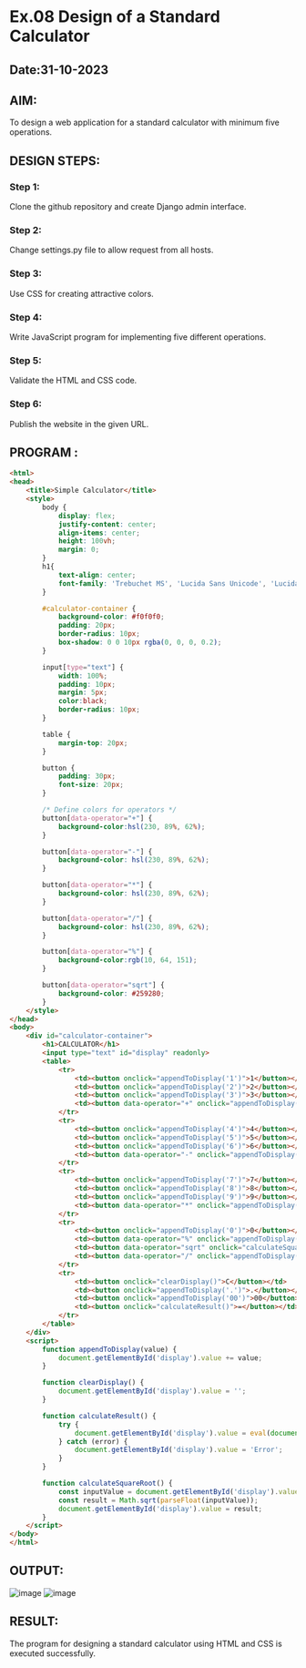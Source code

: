 # Ex.08 Design of a Standard Calculator
## Date:31-10-2023

## AIM:
To design a web application for a standard calculator with minimum five operations.

## DESIGN STEPS:

### Step 1:
Clone the github repository and create Django admin interface.

### Step 2:
Change settings.py file to allow request from all hosts.

### Step 3:
Use CSS for creating attractive colors.

### Step 4:
Write JavaScript program for implementing five different operations.

### Step 5:
Validate the HTML and CSS code.

### Step 6:
Publish the website in the given URL.

## PROGRAM :
```html
<html>
<head>
    <title>Simple Calculator</title>
    <style>
        body {
            display: flex;
            justify-content: center;
            align-items: center;
            height: 100vh;
            margin: 0;
        }
        h1{
            text-align: center;
            font-family: 'Trebuchet MS', 'Lucida Sans Unicode', 'Lucida Grande', 'Lucida Sans', Arial, sans-serif;
        }

        #calculator-container {
            background-color: #f0f0f0;
            padding: 20px;
            border-radius: 10px;
            box-shadow: 0 0 10px rgba(0, 0, 0, 0.2);
        }

        input[type="text"] {
            width: 100%;
            padding: 10px;
            margin: 5px;
            color:black; 
            border-radius: 10px;
        }

        table {
            margin-top: 20px;
        }

        button {
            padding: 30px;
            font-size: 20px;
        }

        /* Define colors for operators */
        button[data-operator="+"] {
            background-color:hsl(230, 89%, 62%);
        }

        button[data-operator="-"] {
            background-color: hsl(230, 89%, 62%);
        }

        button[data-operator="*"] {
            background-color: hsl(230, 89%, 62%);
        }

        button[data-operator="/"] {
            background-color: hsl(230, 89%, 62%);
        }

        button[data-operator="%"] {
            background-color:rgb(10, 64, 151);
        }

        button[data-operator="sqrt"] {
            background-color: #259280;
        }
    </style>
</head>
<body>
    <div id="calculator-container">
        <h1>CALCULATOR</h1>
        <input type="text" id="display" readonly>
        <table>
            <tr>
                <td><button onclick="appendToDisplay('1')">1</button></td>
                <td><button onclick="appendToDisplay('2')">2</button></td>
                <td><button onclick="appendToDisplay('3')">3</button></td>
                <td><button data-operator="+" onclick="appendToDisplay('+')" style="color: white;">+</button></td>
            </tr>
            <tr>
                <td><button onclick="appendToDisplay('4')">4</button></td>
                <td><button onclick="appendToDisplay('5')">5</button></td>
                <td><button onclick="appendToDisplay('6')">6</button></td>
                <td><button data-operator="-" onclick="appendToDisplay('-')" style="color: white;">-</button></td>
            </tr>
            <tr>
                <td><button onclick="appendToDisplay('7')">7</button></td>
                <td><button onclick="appendToDisplay('8')">8</button></td>
                <td><button onclick="appendToDisplay('9')">9</button></td>
                <td><button data-operator="*" onclick="appendToDisplay('*')" style="color: white;">*</button></td>
            </tr>
            <tr>
                <td><button onclick="appendToDisplay('0')">0</button></td>
                <td><button data-operator="%" onclick="appendToDisplay('%')">%</button></td>
                <td><button data-operator="sqrt" onclick="calculateSquareRoot()">Sq</button></td>
                <td><button data-operator="/" onclick="appendToDisplay('/')" style="color: white;">/</button></td>
            </tr>
            <tr>
                <td><button onclick="clearDisplay()">C</button></td>
                <td><button onclick="appendToDisplay('.')">.</button></td>
                <td><button onclick="appendToDisplay('00')">00</button></td>
                <td><button onclick="calculateResult()">=</button></td>
            </tr>
        </table>
    </div>
    <script>
        function appendToDisplay(value) {
            document.getElementById('display').value += value;
        }

        function clearDisplay() {
            document.getElementById('display').value = '';
        }

        function calculateResult() {
            try {
                document.getElementById('display').value = eval(document.getElementById('display').value);
            } catch (error) {
                document.getElementById('display').value = 'Error';
            }
        }

        function calculateSquareRoot() {
            const inputValue = document.getElementById('display').value;
            const result = Math.sqrt(parseFloat(inputValue));
            document.getElementById('display').value = result;
        }
    </script>
</body>
</html>
```

## OUTPUT:
![image](https://github.com/Khabir-Ahmed786/Calc/assets/143950752/2ba57af4-75e3-4d15-babd-0f43678fb6b5)
![image](https://github.com/Khabir-Ahmed786/Calc/assets/143950752/e3ba98c3-959f-4097-9e54-f9d75484389c)






## RESULT:
The program for designing a standard calculator using HTML and CSS is executed successfully.
